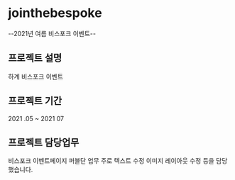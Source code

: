 # jointhebespoke
--2021년 여름 비스포크 이벤트--

<h2>프로젝트 설명</h2>
<p>하계 비스포크 이벤트</p>

<h2>프로젝트 기간</h2>
<p>2021 .05 ~ 2021 07</p> 

<h2>프로젝트 담당업무</h2>
<p>비스포크 이벤트페이지 퍼블단 업무 주로 텍스트 수정 이미지 레이아웃 수정 등을 담당했습니다.</p>